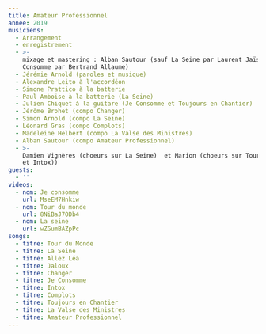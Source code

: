 ```yaml
---
title: Amateur Professionnel
annee: 2019
musiciens:
  - Arrangement
  - enregistrement
  - >-
    mixage et mastering : Alban Sautour (sauf La Seine par Laurent Jaïs et Je
    Consomme par Bertrand Allaume)
  - Jérémie Arnold (paroles et musique)
  - Alexandre Leito à l'accordéon
  - Simone Prattico à la batterie
  - Paul Amboise à la batterie (La Seine)
  - Julien Chiquet à la guitare (Je Consomme et Toujours en Chantier)
  - Jérôme Brohet (compo Changer)
  - Simon Arnold (compo La Seine)
  - Léonard Gras (compo Complots)
  - Madeleine Helbert (compo La Valse des Ministres)
  - Alban Sautour (compo Amateur Professionnel)
  - >-
    Damien Vignères (choeurs sur La Seine)  et Marion (choeurs sur Tour du Monde
    et Intox))
guests:
  - ''
videos:
  - nom: Je consomme
    url: MseEM7Hnkiw
  - nom: Tour du monde
    url: 8NiBaJ70Db4
  - nom: La seine
    url: wZGumBAZpPc
songs:
  - titre: Tour du Monde
  - titre: La Seine
  - titre: Allez Léa
  - titre: Jaloux
  - titre: Changer
  - titre: Je Consomme
  - titre: Intox
  - titre: Complots
  - titre: Toujours en Chantier
  - titre: La Valse des Ministres
  - titre: Amateur Professionnel
---
```



